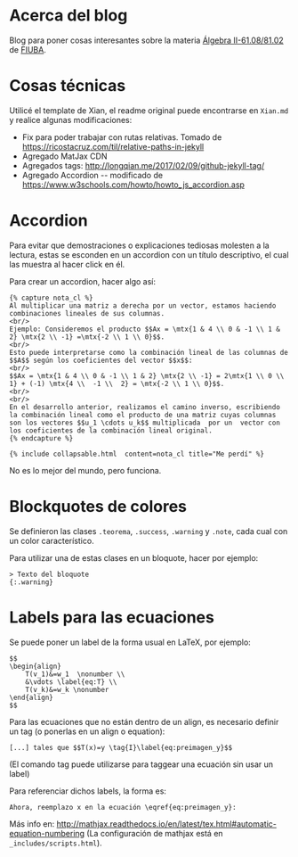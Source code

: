 # Acerca del blog
Blog para poner cosas interesantes sobre la materia [Álgebra II-61.08/81.02](http://materias.fi.uba.ar/6108/) de [FIUBA](http://web.fi.uba.ar).

# Cosas técnicas
Utilicé el template de Xian, el readme original puede encontrarse en ``Xian.md`` y realice algunas modificaciones:

  - Fix para poder trabajar con rutas relativas. Tomado de
      https://ricostacruz.com/til/relative-paths-in-jekyll
  - Agregado MatJax CDN
  - Agregados tags: http://longqian.me/2017/02/09/github-jekyll-tag/
  - Agregado Accordion -- modificado de https://www.w3schools.com/howto/howto_js_accordion.asp

# Accordion
Para evitar que demostraciones o explicaciones tediosas molesten a la lectura, estas se esconden en un accordion con un
título descriptivo, el cual las muestra al hacer click en él.

Para crear un accordion, hacer algo así:
```
{% capture nota_cl %}
Al multiplicar una matriz a derecha por un vector, estamos haciendo combinaciones lineales de sus columnas.
<br/>
Ejemplo: Consideremos el producto $$Ax = \mtx{1 & 4 \\ 0 & -1 \\ 1 & 2} \mtx{2 \\ -1} =\mtx{-2 \\ 1 \\ 0}$$.
<br/>
Esto puede interpretarse como la combinación lineal de las columnas de $$A$$ según los coeficientes del vector $$x$$:
<br/>
$$Ax = \mtx{1 & 4 \\ 0 & -1 \\ 1 & 2} \mtx{2 \\ -1} = 2\mtx{1 \\ 0 \\ 1} + (-1) \mtx{4 \\  -1 \\  2} = \mtx{-2 \\ 1 \\ 0}$$.
<br/>
<br/>
En el desarrollo anterior, realizamos el camino inverso, escribiendo la combinación lineal como el producto de una matriz cuyas columnas son los vectores $$u_1 \cdots u_k$$ multiplicada  por un  vector con los coeficientes de la combinación lineal original.
{% endcapture %}

{% include collapsable.html  content=nota_cl title="Me perdí" %}
```

No es lo mejor del mundo, pero funciona.

# Blockquotes de colores
Se definieron las clases `.teorema`, `.success`, `.warning` y `.note`, cada cual con un color característico.

Para utilizar una de estas clases en un bloquote, hacer por ejemplo:

```
> Texto del bloquote
{:.warning}
```

# Labels para las ecuaciones
Se puede poner un label de la forma usual en LaTeX, por ejemplo:
```
$$
\begin{align}
	T(v_1)&=w_1  \nonumber \\
	&\vdots \label{eq:T} \\
	T(v_k)&=w_k \nonumber 
\end{align}
$$
```

Para las ecuaciones que no están dentro de un align, es necesario definir un tag (o ponerlas en un align o equation):
```
[...] tales que $$T(x)=y \tag{I}\label{eq:preimagen_y}$$
```

(El comando tag puede utilizarse para taggear una ecuación sin usar un label)

Para referenciar dichos labels, la forma es: 
```
Ahora, reemplazo x en la ecuación \eqref{eq:preimagen_y}:
```

Más info en: http://mathjax.readthedocs.io/en/latest/tex.html#automatic-equation-numbering
(La configuración de mathjax está en `_includes/scripts.html`).
